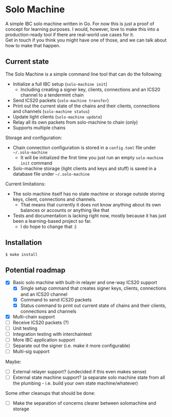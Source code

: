 # Solo Machine

A simple IBC solo machine written in Go. For now this is just a proof of concept for learning purposes.
I would, however, love to make this into a production-ready tool if there are real-world use cases for it.  
Get in touch if you think you might have one of those, and we can talk about how to make that happen.

## Current state

The Solo Machine is a simple command line tool that can do the following:
* Initialize a full IBC setup (`solo-machine init`)
  * Including creating a signer key, clients, connections and an ICS20 channel to a tendermint chain
* Send ICS20 packets (`solo-machine transfer`)
* Print out the current state of the chains and their clients, connections and channels (`solo-machine status`)
* Update light clients (`solo-machine update`)
* Relay all its own packets from solo-machine to chain (only)
* Supports multiple chains

Storage and configuration:
* Chain connection configuration is stored in a `config.toml` file under `~/.solo-machine`
  * It will be initialized the first time you just run an empty `solo-machine init` command
* Solo-machine storage (light clients and keys and stuff) is saved in a database file under `~/.solo-machine`

Current limitations:
* The solo machine itself has no state machine or storage outside storing keys, client, connections and channels.
  * That means that currently it does not know anything about its own balances or accounts or anything like that
* Tests and documentation is lacking right now, mostly because it has just been a learning-based project so far.
  * I do hope to change that :)

## Installation

```shell
$ make install
```

## Potential roadmap

- [x] Basic solo machine with built-in relayer and one-way ICS20 support
  - [x] Single setup command that creates signer keys, clients, connections and an ICS20 channel
  - [x] Command to send ICS20 packets
  - [x] Status command to print out current state of chains and their clients, connections and channels
- [x] Multi-chain support
- [ ] Receive ICS20 packets (?)
- [ ] Unit testing
- [ ] Integration testing with interchaintest
- [ ] More IBC application support
- [ ] Separate out the signer (i.e. make it more configurable)
- [ ] Multi-sig support

Maybe:
- [ ] External relayer support? (undecided if this even makes sense)
- [ ] External state machine support? (a separate solo machine state from all the plumbing - i.e. build your own state machine/whatever)

Some other cleanups that should be done:
- [ ] Make the separation of concerns clearer between solomachine and storage

